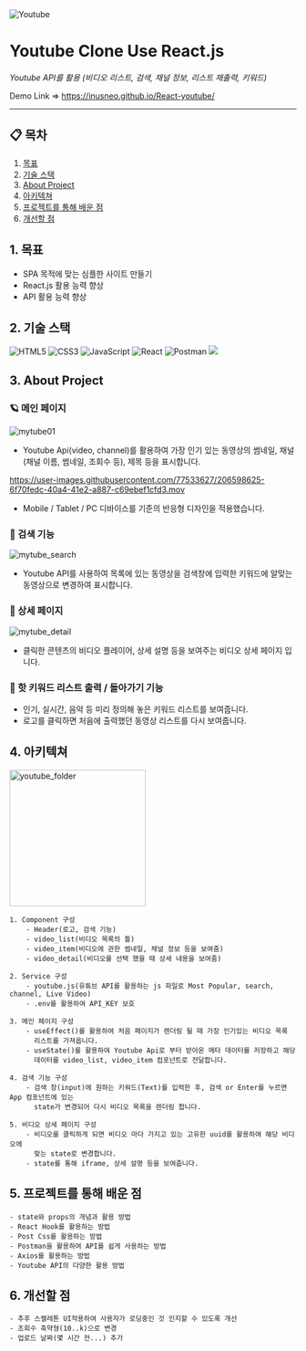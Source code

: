 <img alt="Youtube" src="https://img.shields.io/badge/YouTube API%20-%23FF0000.svg?&style=for-the-badge&logo=YouTube&logoColor=white"/>

# Youtube Clone Use React.js

_Youtube API를 활용 (비디오 리스트, 검색, 채널 정보, 리스트 재출력, 키워드)_

Demo Link ⇒ https://inusneo.github.io/React-youtube/

---

## 📋 목차

1. [목표](#1-)
2. [기술 스택](#2-기술-스택)
3. [About Project](#4-About-Project)
4. [아키텍쳐](#5-아키텍쳐)
5. [프로젝트를 통해 배운 점](#6-프로젝트를-통해-배운-점)
6. [개선할 점](#7-개선할-점)

## 1. 목표

- SPA 목적에 맞는 심플한 사이트 만들기
- React.js 활용 능력 향상
- API 활용 능력 향상

## 2. 기술 스택

<img alt="HTML5" src="https://img.shields.io/badge/html5%20-%23E34F26.svg?&style=for-the-badge&logo=html5&logoColor=white"/> <img alt="CSS3" src="https://img.shields.io/badge/css3%20-%231572B6.svg?&style=for-the-badge&logo=css3&logoColor=white"/> <img alt="JavaScript" src="https://img.shields.io/badge/javascript%20-%23323330.svg?&style=for-the-badge&logo=javascript&logoColor=%23F7DF1E"/> <img alt="React" src="https://img.shields.io/badge/react%20-%2320232a.svg?&style=for-the-badge&logo=react&logoColor=%2361DAFB"/> <img alt="Postman" src="https://img.shields.io/badge/Postman-FF6C37?style=for-the-badge&logo=postman&logoColor=red" /> <img src="https://img.shields.io/badge/PostCSS-eeeeee?style=for-the-badge&logo=postcss&logoColor=red"/>

## 3. About Project

### 🪐 메인 페이지

![mytube01](https://user-images.githubusercontent.com/77533627/203472140-0fe454c0-dbf8-4be4-a93c-dd150b408464.JPG)

- Youtube Api(video, channel)를 활용하여 가장 인기 있는 동영상의 썸네일, 채널(채널 이름, 썸네일, 조회수 등), 제목 등을 표시합니다.

https://user-images.githubusercontent.com/77533627/206598625-6f70fedc-40a4-41e2-a887-c69ebef1cfd3.mov

- Mobile / Tablet / PC 디바이스를 기준의 반응형 디자인을 적용했습니다.

### 🔎 검색 기능

![mytube_search](https://user-images.githubusercontent.com/77533627/202906462-1a5029c5-4778-4de5-9a25-c08b74449c6c.gif)

- Youtube API를 사용하여 목록에 있는 동영상을 검색창에 입력한 키워드에 알맞는 동영상으로 변경하여 표시합니다.

### 🎥 상세 페이지

![mytube_detail](https://user-images.githubusercontent.com/77533627/203472146-9a082529-9f3b-48a9-bac1-d8ec75d97f41.JPG)

- 클릭한 콘텐츠의 비디오 플레이어, 상세 설명 등을 보여주는 비디오 상세 페이지 입니다.

### 🎩 핫 키워드 리스트 출력 / 돌아가기 기능

- 인기, 실시간, 음악 등 미리 정의해 놓은 키워드 리스트를 보여줍니다.
- 로고를  클릭하면 처음에 출력했던 동영상 리스트를 다시 보여줍니다.

## 4. 아키텍쳐

<img width="239" alt="youtube_folder" src="https://user-images.githubusercontent.com/77533627/202387577-bcf6e9bd-3e27-4cc8-a9c7-9fb3240b7bab.png">

    1. Component 구성
        - Header(로고, 검색 기능)
        - video_list(비디오 목록의 틀)
        - video_item(비디오에 관한 썸네일, 채널 정보 등을 보여줌)
        - video_detail(비디오를 선택 했을 때 상세 내용을 보여줌)

    2. Service 구성
        - youtube.js(유튜브 API를 활용하는 js 파일로 Most Popular, search, channel, Live Video)
        - .env를 활용하여 API_KEY 보호

    3. 메인 페이지 구성
        - useEffect()를 활용하여 처음 페이지가 렌더링 될 때 가장 인기있는 비디오 목록
          리스트를 가져옵니다.
        - useState()를 활용하여 Youtube Api로 부터 받아온 메타 데이터를 저장하고 해당
          데이터를 video_list, video_item 컴포넌트로 전달합니다.

    4. 검색 기능 구성
        - 검색 창(input)에 원하는 키워드(Text)를 입력한 후, 검색 or Enter를 누르면 App 컴포넌트에 있는
          state가 변경되어 다시 비디오 목록을 렌더링 합니다.

    5. 비디오 상세 페이지 구성
        - 비디오를 클릭하게 되면 비디오 마다 가지고 있는 고유한 uuid를 활용하여 해당 비디오에
          맞는 state로 변경합니다.
        - state를 통해 iframe, 상세 설명 등을 보여줍니다.

## 5. 프로젝트를 통해 배운 점

    - state와 props의 개념과 활용 방법
    - React Hook를 활용하는 방법
    - Post Css를 활용하는 방법
    - Postman을 활용하여 API를 쉽게 사용하는 방법
    - Axios를 활용하는 방법
    - Youtube API의 다양한 활용 방법

## 6. 개선할 점

    - 추후 스켈레톤 UI적용하여 사용자가 로딩중인 것 인지할 수 있도록 개선
    - 조회수 축약형(10..k)으로 변경
    - 업로드 날짜(몇 시간 전...) 추가
        
